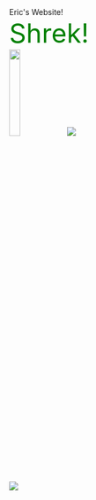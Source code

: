 <html>
  <head>
    Eric's Website!<br>
  </head>
    <body>
      <font size="+10" color="green">
        Shrek!<br>
      </font>
      <img src="<img src="https://gr82bmre.github.io/download.jpeg" height="20%" width="20%"> <img src="gr82bmre.github.io/tenor (1).gif"><br>
    <img src="https://gr82bmre.github.io/giphy.gif">
  </body>
</html>
